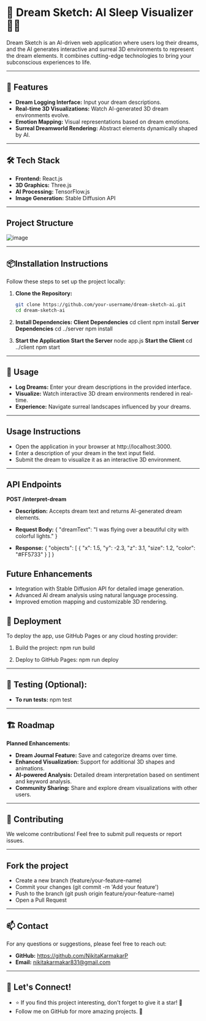 # 🔮 Dream Sketch: AI Sleep Visualizer 🎨💭

Dream Sketch is an AI-driven web application where users log their dreams, and the AI generates interactive and surreal 3D environments to represent the dream elements. It combines cutting-edge technologies to bring your subconscious experiences to life.

---

## 🚀 Features
- **Dream Logging Interface:** Input your dream descriptions.
- **Real-time 3D Visualizations:** Watch AI-generated 3D dream environments evolve.
- **Emotion Mapping:** Visual representations based on dream emotions.
- **Surreal Dreamworld Rendering:** Abstract elements dynamically shaped by AI.

---

## 🛠 Tech Stack
- **Frontend:** React.js
- **3D Graphics:** Three.js
- **AI Processing:** TensorFlow.js
- **Image Generation:** Stable Diffusion API

---

## Project Structure

![image](https://github.com/user-attachments/assets/e09a5109-fdec-4964-854d-b3b341033e08)

---

## 📦Installation Instructions
Follow these steps to set up the project locally:

1. **Clone the Repository:**
   ```bash
   git clone https://github.com/your-username/dream-sketch-ai.git
   cd dream-sketch-ai
2. **Install Dependencies:**
   **Client Dependencies**
   cd client
   npm install
  **Server Dependencies**
   cd ../server
   npm install
   
3. **Start the Application**
   **Start the Server**
   node app.js
  **Start the Client**
   cd ../client
   npm start

---

## 🔧 Usage
- **Log Dreams:** Enter your dream descriptions in the provided interface.
- **Visualize:** Watch interactive 3D dream environments rendered in real-time.
- **Experience:** Navigate surreal landscapes influenced by your dreams.

---

## Usage Instructions

- Open the application in your browser at http://localhost:3000.
- Enter a description of your dream in the text input field.
- Submit the dream to visualize it as an interactive 3D environment.

---

## API Endpoints

**POST /interpret-dream**

- **Description:** Accepts dream text and returns AI-generated dream elements.

- **Request Body:**
{
  "dreamText": "I was flying over a beautiful city with colorful lights."
}

- **Response:**
{
  "objects": [
    { "x": 1.5, "y": -2.3, "z": 3.1, "size": 1.2, "color": "#FF5733" }
  ]
}

## Future Enhancements

- Integration with Stable Diffusion API for detailed image generation.
- Advanced AI dream analysis using natural language processing.
- Improved emotion mapping and customizable 3D rendering.

## 🚀 Deployment
To deploy the app, use GitHub Pages or any cloud hosting provider:

1. Build the project:
   npm run build

2. Deploy to GitHub Pages:
   npm run deploy

---

## 🧪 Testing (Optional):
- **To run tests:**
  npm test

---

## 🏗 Roadmap

**Planned Enhancements:**
- **Dream Journal Feature:** Save and categorize dreams over time.
- **Enhanced Visualization:** Support for additional 3D shapes and animations.
- **AI-powered Analysis:** Detailed dream interpretation based on sentiment and keyword analysis.
- **Community Sharing:** Share and explore dream visualizations with other users.

---

## 🤝 Contributing
We welcome contributions! Feel free to submit pull requests or report issues.

---

## Fork the project
- Create a new branch (feature/your-feature-name)
- Commit your changes (git commit -m 'Add your feature')
- Push to the branch (git push origin feature/your-feature-name)
- Open a Pull Request

---

## 📫 Contact
For any questions or suggestions, please feel free to reach out:

- **GitHub:** https://github.com/NikitaKarmakarP
- **Email:** nikitakarmakar831@gmail.com

---

## 🔗 Let's Connect!
- ⭐ If you find this project interesting, don't forget to give it a star! 🌟
- Follow me on GitHub for more amazing projects. 🚀
